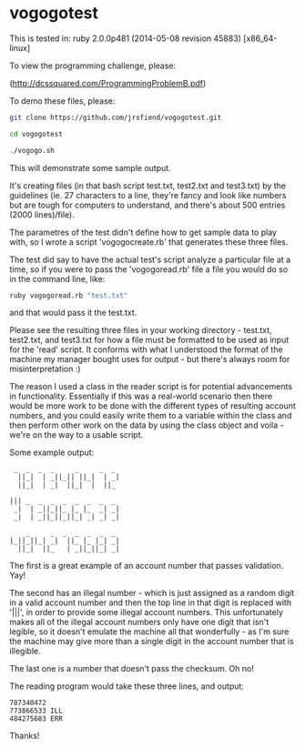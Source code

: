 vogogotest
==========

This is tested in: ruby 2.0.0p481 (2014-05-08 revision 45883) [x86_64-linux]

To view the programming challenge, please:

(http://dcssquared.com/ProgrammingProblemB.pdf)

To demo these files, please:

```bash
git clone https://github.com/jrsfiend/vogogotest.git

cd vogogotest

./vogogo.sh
```

This will demonstrate some sample output.

It's creating files (in that bash script test.txt, test2.txt and test3.txt) by the guidelines (ie. 27 characters to a line, they're fancy and look like numbers but are tough for computers to understand, and there's about 500 entries (2000 lines)/file).

The parametres of the test didn't define how to get sample data to play with, so I wrote a script 'vogogocreate.rb' that generates these three files.

The test did say to have the actual test's script analyze a particular file at a time, so if you were to pass the 'vogogoread.rb' file a file you would do so in the command line, like:

```bash
ruby vogogoread.rb "test.txt"
```

and that would pass it the test.txt.

Please see the resulting three files in your working directory - test.txt, test2.txt, and test3.txt for how a file must be formatted to be used as input for the 'read' script. It conforms with what I understood the format of the machine my manager bought uses for output - but there's always room for misinterpretation :)

The reason I used a class in the reader script is for potential advancements in functionality. Essentially if this was a real-world scenario then there would be more work to be done with the different types of resulting account numbers, and you could easily write them to a variable within the class and then perform other work on the data by using the class object and voila - we're on the way to a usable script.

Some example output:

```
 _  _  _  _     _     _  _ 
  ||_|  | _||_|| ||_|  | _|
  ||_|  | _|  ||_|  |  ||_ 
  
||| _  _  _  _  _  _  _  _ 
 _|  | _||_||_ |_ |_  _| _|
 _|  | _||_||_||_| _| _| _|

    _     _  _  _  _  _  _ 
|_||_||_| _|  ||_ |_ |_| _|
  ||_|  ||_   | _||_||_| _|
```

The first is a great example of an account number that passes validation. Yay!

The second has an illegal number - which is just assigned as a random digit in a valid account number and then the top line in that digit is replaced with '|||', in order to provide some illegal account numbers. This unfortunately makes all of the illegal account numbers only have one digit that isn't legible, so it doesn't emulate the machine all that wonderfully - as I'm sure the machine may give more than a single digit in the account number that is illegible.

The last one is a number that doesn't pass the checksum. Oh no!

The reading program would take these three lines, and output:

```
787340472
?73866533 ILL
484275683 ERR
```

Thanks!
